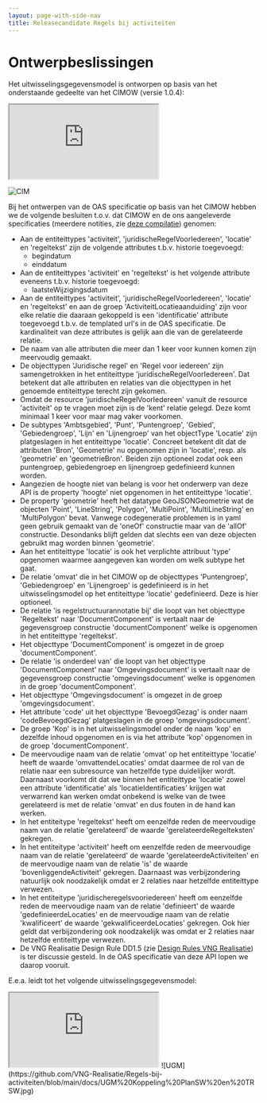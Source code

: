 ```yaml
---
layout: page-with-side-nav
title: Releasecandidate Regels bij activiteiten
---
```


# Ontwerpbeslissingen

Het uitwisselingsgegevensmodel is ontworpen op basis van het onderstaande gedeelte van het CIMOW (versie 1.0.4):

<iframe class="embed-responsive-item" src="https://github.com/VNG-Realisatie/Regels-bij-activiteiten/blob/main/docs/CIM%20Koppeling%20PlanSW%20en%20TRSW.jpg"></iframe>

![CIM](https://github.com/VNG-Realisatie/Regels-bij-activiteiten/blob/main/docs/CIM%20Koppeling%20PlanSW%20en%20TRSW.jpg)


Bij het ontwerpen van de OAS specificatie op basis van het CIMOW hebben we de volgende besluiten t.o.v. dat CIMOW en de ons aangeleverde specificaties (meerdere notities, zie [deze compilatie](./Voorstel%20JR-TR-koppelvlak%20-%20compilatie%2020201002.pdf)) genomen:

* Aan de entiteittypes 'activiteit', 'juridischeRegelVoorIedereen', 'locatie' en 'regeltekst' zijn de volgende attributes t.b.v. historie toegevoegd:
   - begindatum
   - einddatum
* Aan de entiteittypes 'activiteit' en 'regeltekst' is het volgende attribute eveneens t.b.v. historie toegevoegd:
   - laatsteWijzigingsdatum
* Aan de entiteittypes 'activiteit', 'juridischeRegelVoorIedereen', 'locatie' en 'regeltekst' en aan de groep 'ActiviteitLocatieaanduiding' zijn voor
elke relatie die daaraan gekoppeld is een 'identificatie' attribute toegevoegd t.b.v. de templated url's in de OAS specificatie. De kardinaliteit van deze attributes is gelijk aan die van de gerelateerde relatie.
* De naam van alle attributen die meer dan 1 keer voor kunnen komen zijn meervoudig gemaakt.
* De objecttypen 'Juridische regel' en 'Regel voor iedereen' zijn samengetrokken in het entiteittype 'juridischeRegelVoorIedereen'.
Dat betekent dat alle attributen en relaties van die objecttypen in het genoemde entiteittype terecht zijn gekomen.
* Omdat de resource 'juridischeRegelVoorIedereen' vanuit de resource 'activiteit' op te vragen moet zijn is de 'kent' relatie gelegd.
Deze komt minimaal 1 keer voor maar mag vaker voorkomen.
* De subtypes 'Ambtsgebied', 'Punt', 'Puntengroep', 'Gebied', 'Gebiedengroep', 'Lijn' en 'Lijnengroep' van het objectType 'Locatie' zijn platgeslagen in het entiteittype 'locatie'.
Concreet betekent dit dat de attributen 'Bron', 'Geometrie' nu opgenomen zijn in 'locatie', resp. als 'geometrie' en 'geometrieBron'.
Beiden zijn optioneel zodat ook een puntengroep, gebiedengroep en lijnengroep gedefinieerd kunnen worden.
* Aangezien de hoogte niet van belang is voor het onderwerp van deze API is de property 'hoogte' niet opgenomen in het entiteittype 'locatie'.
* De property 'geometrie' heeft het datatype GeoJSONGeometrie wat de objecten 'Point', 'LineString', 'Polygon', 'MultiPoint', 'MultiLineString' en 'MultiPolygon' bevat. Vanwege codegeneratie problemen is in yaml geen gebruik gemaakt van de 'oneOf' constructie maar van de 'allOf' constructie. Desondanks blijft gelden dat slechts een van deze objecten gebruikt mag worden binnen 'geometrie'.
* Aan het entiteittype 'locatie' is ook het verplichte attribuut 'type' opgenomen waarmee aangegeven kan worden om welk subtype het gaat.
* De relatie 'omvat' die in het CIMOW op de objecttypes 'Puntengroep', 'Gebiedengroep' en 'Lijnengroep' is gedefinieerd is in het uitwisselingsmodel op het entiteittype 'locatie' gedefinieerd. Deze is hier optioneel.
* De relatie 'is regelstructuurannotatie bij' die loopt van het objecttype 'Regeltekst' naar 'DocumentComponent' is vertaalt naar de gegevensgroep constructie 'documentComponent' welke is opgenomen in het entiteittype 'regeltekst'.
* Het objecttype 'DocumentComponent' is omgezet in de groep 'documentComponent'.
* De relatie 'is onderdeel van' die loopt van het objecttype 'DocumentComponent' naar 'Omgevingsdocument' is vertaalt naar de gegevensgroep constructie 'omgevingsdocument' welke is opgenomen in de groep 'documentComponent'.
* Het objecttype 'Omgevingsdocument' is omgezet in de groep 'omgevingsdocument'.
* Het attribute 'code' uit het objecttype 'BevoegdGezag' is onder naam 'codeBevoegdGezag' platgeslagen in de groep 'omgevingsdocument'.
* De groep 'Kop' is in het uitwisselingsmodel onder de naam 'kop' en dezelfde inhoud opgenomen en is via het attribute 'kop' opgenomen in de groep 'documentComponent'.
*	De meervoudige naam van de relatie 'omvat' op het entiteittype 'locatie' heeft de waarde 'omvattendeLocaties' omdat daarmee de rol van de relatie naar een subresource van hetzelfde type duidelijker wordt. Daarnaast voorkomt dit dat we binnen het entiteittype 'locatie' zowel een attribute 'identificatie' als 'locatieIdentificaties' krijgen wat verwarrend kan werken omdat onbekend is welke van de twee gerelateerd is met de relatie 'omvat' en dus fouten in de hand kan werken.
* In het entiteitype 'regeltekst' heeft om eenzelfde reden de meervoudige naam van de relatie 'gerelateerd' de waarde 'gerelateerdeRegelteksten' gekregen.
* In het entiteitype 'activiteit' heeft om eenzelfde reden de meervoudige naam van de relatie 'gerelateerd' de waarde 'gerelateerdeActiviteiten' en de meervoudige naam van de relatie 'is' de waarde 'bovenliggendeActiviteit' gekregen. Daarnaast was verbijzondering natuurlijk ook noodzakelijk omdat er 2 relaties naar hetzelfde entiteittype verwezen.
*	In het entiteitype 'juridischeregelsvooriedereen' heeft om eenzelfde reden de meervoudige naam van de relatie 'definieert' de waarde 'gedefinieerdeLocaties' en de meervoudige naam van de relatie 'kwalificeert' de waarde 'gekwalificeerdeLocaties' gekregen. Ook hier geldt dat verbijzondering ook noodzakelijk was omdat er 2 relaties naar hetzelfde entiteittype verwezen.
* De VNG Realisatie Design Rule DD1.5 (zie [Design Rules VNG Realisatie](https://github.com/VNG-Realisatie/API-Kennisbank/tree/master/Design%20rules)) is ter discussie gesteld. In de OAS specificatie van deze API lopen we daarop vooruit.

E.e.a. leidt tot het volgende uitwisselingsgegevensmodel:

<iframe class="embed-responsive-item" src="https://github.com/VNG-Realisatie/Regels-bij-activiteiten/blob/main/docs/UGM%20Koppeling%20PlanSW%20en%20TRSW.jpg"></iframe>
![UGM](https://github.com/VNG-Realisatie/Regels-bij-activiteiten/blob/main/docs/UGM%20Koppeling%20PlanSW%20en%20TRSW.jpg)

